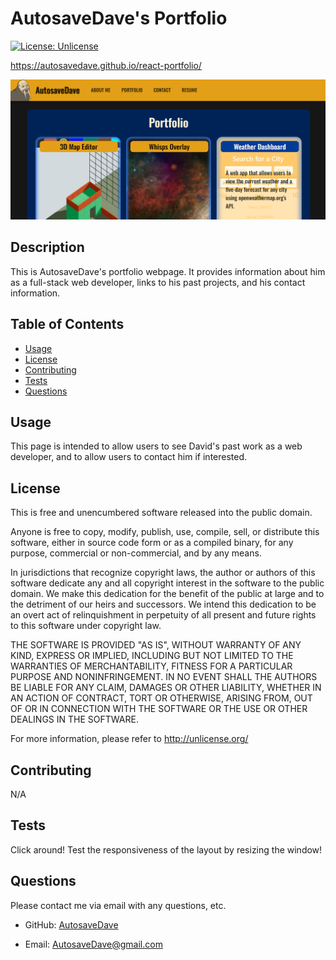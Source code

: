 # AutosaveDave's Portfolio
[![License: Unlicense](https://img.shields.io/badge/license-Unlicense-blue.svg)](http://unlicense.org/)

https://autosavedave.github.io/react-portfolio/

![Portfolio Screenshot](./src/utils/projectScreenshots/Portfolio-screenshot.png?raw=true "Screenshot")

## Description

This is AutosaveDave's portfolio webpage. It provides information about him as a full-stack web developer, links to his past projects, and his contact information.

## Table of Contents

  - [Usage](#usage)
  - [License](#license)
  - [Contributing](#contributing)
  - [Tests](#tests)
  - [Questions](#questions)

## Usage

This page is intended to allow users to see David's past work as a web developer, and to allow users to contact him if interested.

## License

This is free and unencumbered software released into the public domain.

Anyone is free to copy, modify, publish, use, compile, sell, or
distribute this software, either in source code form or as a compiled
binary, for any purpose, commercial or non-commercial, and by any
means.

In jurisdictions that recognize copyright laws, the author or authors
of this software dedicate any and all copyright interest in the
software to the public domain. We make this dedication for the benefit
of the public at large and to the detriment of our heirs and
successors. We intend this dedication to be an overt act of
relinquishment in perpetuity of all present and future rights to this
software under copyright law.

THE SOFTWARE IS PROVIDED "AS IS", WITHOUT WARRANTY OF ANY KIND,
EXPRESS OR IMPLIED, INCLUDING BUT NOT LIMITED TO THE WARRANTIES OF
MERCHANTABILITY, FITNESS FOR A PARTICULAR PURPOSE AND NONINFRINGEMENT.
IN NO EVENT SHALL THE AUTHORS BE LIABLE FOR ANY CLAIM, DAMAGES OR
OTHER LIABILITY, WHETHER IN AN ACTION OF CONTRACT, TORT OR OTHERWISE,
ARISING FROM, OUT OF OR IN CONNECTION WITH THE SOFTWARE OR THE USE OR
OTHER DEALINGS IN THE SOFTWARE.

For more information, please refer to <http://unlicense.org/>

## Contributing

N/A

## Tests

Click around! Test the responsiveness of the layout by resizing the window!

## Questions

Please contact me via email with any questions, etc.

  - GitHub: [AutosaveDave](https://github.com/autosavedave)

  - Email: [AutosaveDave@gmail.com](mailto:autosavedave@gmail.com)

